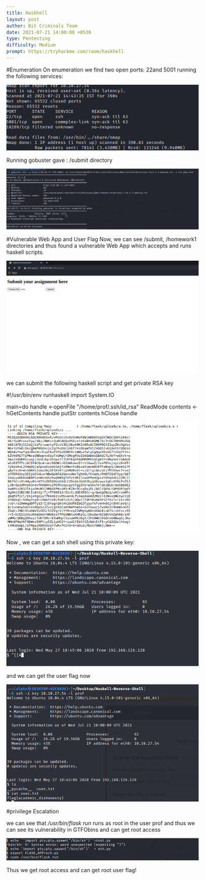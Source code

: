 ```yaml
---
title: Haskhell
layout: post
author: Bit Criminals Team
date: 2021-07-21 14:00:00 +0530
type: Pentesting
difficulty: Medium
prompt: https://tryhackme.com/room/haskhell
---
```




#Enumeration
On enumeration we find two open ports: 22and 5001 running the following services:

![](/images/alphx/nmap.png)  
  
Running gobuster gave : /submit directory
  
![](/images/alphx/gobuster.png)  
 
#Vulnerable Web App and User Flag
Now, we can see /submit, /homework1  directories and thus found  a vulnerable Web App which accepts and runs haskell scripts.
  
![](/images/alphx/submit.png)  
    
we can submit the following haskell script and get private RSA key

#!/usr/bin/env runhaskell
import System.IO

main=do
    handle <-openFile "/home/prof/.ssh/id_rsa" ReadMode
    contents <- hGetContents handle
    putStr contents
    hClose handle
    
![](/images/alphx/privatekey.png)    

Now , we can get a ssh shell using this private key:

![](/images/alphx/shell-prof.png)

 and we can get the user flag now
 
 
 ![](/images/alphx/userflag.png)   
 
 
 #privilege Escalation
 
 we can see that */usr/bin/flask run* runs as root in the user prof
 and thus we can see its vulnerability in GTFObins and can get root access
 
 ![](/images/alphx/privilegeEscalation.png)
 
 
Thus we get root access and can get root user flag!

  
  




